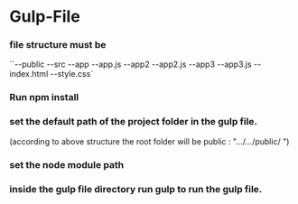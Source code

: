 # Gulp-File  

### file structure must be

``--public
  --src
   --app
     --app.js
   --app2
     --app2.js
   --app3
     --app3.js
   --index.html
   --style.css`
   
   ### Run npm install
   
   ### set the default path of the project folder in the gulp file.
   (according to above structure the root folder will be public  : ".../.../public/ ")
   
   ### set the node module path
   
   ### inside the gulp file directory run **gulp** to run the gulp file.
   
